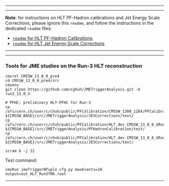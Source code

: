 ----------
----------

**Note**: for instructions on HLT PF-Hadron calibrations and Jet Energy Scale Corrections,
please ignore this `readme`, and follow the instructions in the dedicated `readme` files:

 * [`readme` for HLT PF-Hadron Calibrations](https://github.com/pallabidas/JMETriggerAnalysis/blob/run3_12_3_X/PFHadronCalibration/readme.md)
 * [`readme` for HLT Jet Energy Scale Corrections](https://github.com/missirol/JMETriggerAnalysis/blob/run3/JESCorrections/readme.md)

----------
----------

### Tools for JME studies on the Run-3 HLT reconstruction

```
cmsrel CMSSW_13_0_0_pre4
cd CMSSW_13_0_0_pre4/src
cmsenv
git clone https://github.com/cghuh/JMETriggerAnalysis.git -b run3_13_0_X

# PFHC: preliminary HLT-PFHC for Run-3
cp /afs/cern.ch/user/c/chuh/public/PFCalibration/CMSSW_1300_126X/PFCalibration.db ${CMSSW_BASE}/src/JMETriggerAnalysis/JESCorrections/test/
cp /afs/cern.ch/user/c/chuh/public/PFCalibration/HLT_dev_CMSSW_13_0_0_GRun_configDump.py ${CMSSW_BASE}/src/JMETriggerAnalysis/PFHadronCalibration/test/
cp /afs/cern.ch/user/c/chuh/public/PFCalibration/HLT_dev_CMSSW_13_0_0_GRun_configDump.py ${CMSSW_BASE}/src/JMETriggerAnalysis/JESCorrections/test/

scram b -j 12
```

Test command:
```
cmsRun jmeTriggerNTuple_cfg.py maxEvents=10 output=out_HLT_Run3TRK.root

```

----------
